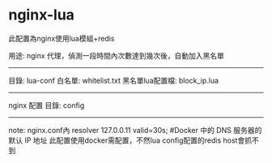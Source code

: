 # nginx-lua

此配置為nginx使用lua模組+redis

用途: nginx 代理，偵測一段時間內次數達到幾次後，自動加入黑名單

---
目錄: lua-conf
白名單: whitelist.txt
黑名單lua配置檔: block_ip.lua

---
nginx 配置
目錄: config

---
note:
nginx.conf內
resolver 127.0.0.11 valid=30s; #Docker 中的 DNS 服务器的默认 IP 地址
此配置使用docker需配置，不然lua config配置的redis host會抓不到
